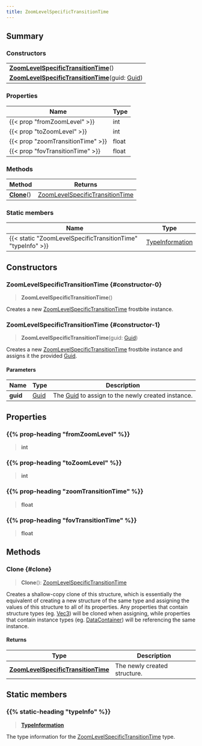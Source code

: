 ```yaml
---
title: ZoomLevelSpecificTransitionTime
---
```


## Summary

### Constructors

|  |
| --- |
| **[ZoomLevelSpecificTransitionTime](#constructor-0)**() |
| **[ZoomLevelSpecificTransitionTime](#constructor-1)**(guid: [Guid](/vext/ref/shared/type/guid)) |

### Properties

| Name | Type |
| ---- | ---- |
| {{< prop "fromZoomLevel" >}} | int |
| {{< prop "toZoomLevel" >}} | int |
| {{< prop "zoomTransitionTime" >}} | float |
| {{< prop "fovTransitionTime" >}} | float |

### Methods

| Method | Returns |
| ------ | ------- |
| **[Clone](#clone)**() | [ZoomLevelSpecificTransitionTime](/vext/ref/fb/zoomlevelspecifictransitiontime) |

### Static members

| Name | Type |
| ---- | ---- |
| {{< static "ZoomLevelSpecificTransitionTime" "typeInfo" >}} | [TypeInformation](/vext/ref/shared/type/typeinformation) |

## Constructors

### ZoomLevelSpecificTransitionTime {#constructor-0}

> **ZoomLevelSpecificTransitionTime**()

Creates a new [ZoomLevelSpecificTransitionTime](/vext/ref/fb/zoomlevelspecifictransitiontime) frostbite instance.

### ZoomLevelSpecificTransitionTime {#constructor-1}

> **ZoomLevelSpecificTransitionTime**(guid: [Guid](/vext/ref/shared/type/guid))

Creates a new [ZoomLevelSpecificTransitionTime](/vext/ref/fb/zoomlevelspecifictransitiontime) frostbite instance and assigns it the provided [Guid](/vext/ref/shared/type/guid).

#### Parameters

| Name | Type | Description |
| ---- | ---- | ----------- |
| **guid** | [Guid](/vext/ref/shared/type/guid) | The [Guid](/vext/ref/shared/type/guid) to assign to the newly created instance. |

## Properties

### {{% prop-heading "fromZoomLevel" %}}

> **int**

### {{% prop-heading "toZoomLevel" %}}

> **int**

### {{% prop-heading "zoomTransitionTime" %}}

> **float**

### {{% prop-heading "fovTransitionTime" %}}

> **float**

## Methods

### Clone {#clone}

> **Clone**(): [ZoomLevelSpecificTransitionTime](/vext/ref/fb/zoomlevelspecifictransitiontime)

Creates a shallow-copy clone of this structure, which is essentially the equivalent of creating a new structure of the same type and assigning the values of this structure to all of its properties. Any properties that contain structure types (eg. [Vec3](/vext/ref/shared/type/vec3)) will be cloned when assigning, while properties that contain instance types (eg. [DataContainer](/vext/ref/shared/type/datacontainer)) will be referencing the same instance.

#### Returns

| Type | Description |
| ---- | ----------- |
| **[ZoomLevelSpecificTransitionTime](/vext/ref/fb/zoomlevelspecifictransitiontime)** | The newly created structure. |

## Static members

### {{% static-heading "typeInfo" %}}

> **[TypeInformation](/vext/ref/shared/type/typeinformation)**

The type information for the [ZoomLevelSpecificTransitionTime](/vext/ref/fb/zoomlevelspecifictransitiontime) type.


